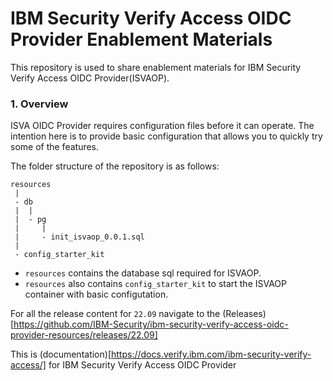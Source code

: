 # IBM Security Verify Access OIDC Provider Enablement Materials

This repository is used to share enablement materials for IBM Security Verify Access OIDC Provider(ISVAOP). 

### 1. Overview

ISVA OIDC Provider requires configuration files before it can operate. The intention here is to provide 
basic configuration that allows you to quickly try some of the features.

The folder structure of the repository is as follows:
```
resources
 |
 - db
 |  | 
 |  - pg
 |     | 
 |     - init_isvaop_0.0.1.sql
 |
 - config_starter_kit

```
- `resources` contains the database sql required for ISVAOP.
- `resources` also contains `config_starter_kit` to start the ISVAOP container with basic configutation.

For all the release content for `22.09` navigate to the (Releases)[https://github.com/IBM-Security/ibm-security-verify-access-oidc-provider-resources/releases/22.09]

This is (documentation)[https://docs.verify.ibm.com/ibm-security-verify-access/] for IBM Security Verify Access OIDC Provider 
